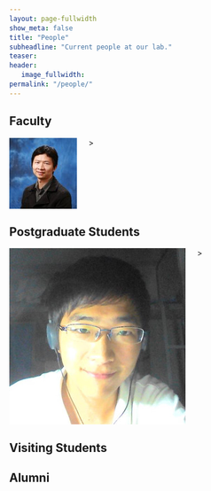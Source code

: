 ```yaml
---
layout: page-fullwidth
show_meta: false
title: "People"
subheadline: "Current people at our lab."
teaser: 
header:
   image_fullwidth: 
permalink: "/people/"
---
```


## Faculty
<div class="row">
  <div class="medium-2 columns"><img src="../images/people/wanli_ouyang.jpeg">></div>
</div>

## Postgraduate Students
<div class="row">
  <div class="medium-2 columns"><img src="../images/people/shuyang_sun.png">></div>
</div>

## Visiting Students

## Alumni